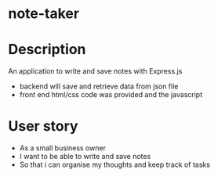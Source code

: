 # note-taker



# Description

An application to write and save notes with Express.js 
- backend will save and retrieve data from json file 
- front end html/css code was provided and the javascript

# User story

- As a small business owner 
- I want to be able to write and save notes
- So that i can organise my thoughts and keep track of tasks